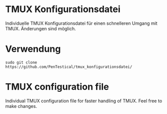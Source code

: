 # TMUX Konfigurationsdatei

Individuelle TMUX Konfigurationsdatei für einen schnelleren Umgang mit TMUX. Änderungen sind möglich.

# Verwendung

```sudo git clone https://github.com/PenTestical/tmux_konfigurationsdatei/``` 



# TMUX configuration file

Individual TMUX configuration file for faster handling of TMUX. Feel free to make changes.
